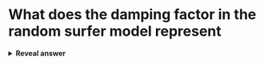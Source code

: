 # What does the damping factor in the random surfer model represent
<details>
<summary><b>Reveal answer</b></summary>
1-d is the probability that the surfer will randomly start a new session (go to a random page)
</details>
